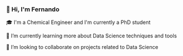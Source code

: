 ### 👋 Hi, I'm Fernando

🎓 I'm a Chemical Engineer and I'm currently a PhD student

🌱 I’m currently learning more about Data Science techniques and tools

👯 I’m looking to collaborate on projects related to Data Science
<!--
**farcebastias/farcebastias** is a ✨ _special_ ✨ repository because its `README.md` (this file) appears on your GitHub profile.

Here are some ideas to get you started:

- 🔭 I’m currently working on ...
- 🌱 I’m currently learning ...
- 👯 I’m looking to collaborate on ...
- 🤔 I’m looking for help with ...
- 💬 Ask me about ...
- 📫 How to reach me: ...
- 😄 Pronouns: ...
- ⚡ Fun fact: ...
-->
